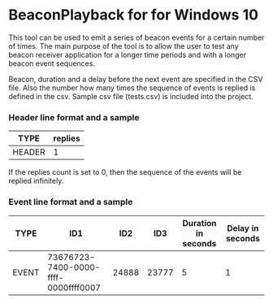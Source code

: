 # BeaconPlayback for for Windows 10 #
This tool can be used to emit a series of beacon events for a certain number of times. The main purpose of the tool is to allow the user to test any beacon receiver application for a longer time periods and with a longer beacon event sequences. 

Beacon, duration and a delay before the next event are specified in the CSV file. Also the number how many times the sequence of events is replied is defined in the csv. Sample csv file (tests.csv) is included into the project.

### Header line format and a sample ###

| TYPE | replies |
| ---- | ------- |
| HEADER | 1 |

If the replies count is set to 0, then the sequence of the events will be replied infinitely.

### Event line format and a sample ###

| TYPE | ID1 | ID2 | ID3 | Duration in seconds | Delay in seconds |
| ---- | --- | --- | --- | -------- | ----- |
| EVENT | 73676723-7400-0000-ffff-0000ffff0007 | 24888 | 23777 | 5 | 1 |
